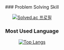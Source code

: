 
<div align="center">
  ### Problem Solving Skill

  [![Solved.ac
  프로필](http://mazassumnida.wtf/api/generate_badge?boj=Bangeunseong)](https://solved.ac/Bangeunseong)

  ### Most Used Language
  [![Top Langs](https://github-readme-stats.vercel.app/api/top-langs/?username=Bangeunseong&layout=compact)](https://github.com/Bangeunseong/github-readme-stats)
</div>
<!--
**Bangeunseong/Bangeunseong** is a ✨ _special_ ✨ repository because its `README.md` (this file) appears on your GitHub profile.
</div

Here are some ideas to get you started:

- 🔭 I’m currently working on ...
- 🌱 I’m currently learning ...
- 👯 I’m looking to collaborate on ...
- 🤔 I’m looking for help with ...
- 💬 Ask me about ...
- 📫 How to reach me: ...
- 😄 Pronouns: ...
- ⚡ Fun fact: ...
-->
